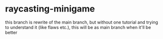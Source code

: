 # raycasting-minigame

this branch is rewrite of the main branch, but without one tutorial and trying to understand it (like flaws etc.), this will be as main branch when it'll be better